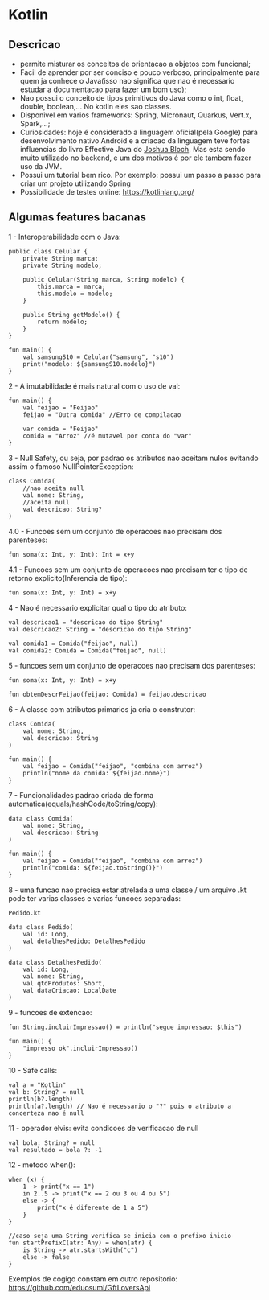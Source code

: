 # Kotlin

## Descricao
- permite misturar os conceitos de orientacao a objetos com funcional;
- Facil de aprender por ser conciso e pouco verboso, principalmente para quem ja conhece o Java(isso nao significa que nao é necessario estudar a documentacao para fazer um bom uso);
- Nao possui o conceito de tipos primitivos do Java como o int, float, double, boolean,... No kotlin eles sao classes.
- Disponivel em varios frameworks: Spring, Micronaut, Quarkus, Vert.x, Spark,...;
- Curiosidades: hoje é considerado a linguagem oficial(pela Google) para desenvolvimento nativo Android e a criacao da linguagem teve fortes influencias do livro Effective Java do <a href="https://pt.wikipedia.org/wiki/Joshua_Bloch">Joshua Bloch</a>. Mas esta sendo muito utilizado no backend, e um dos motivos é por ele tambem fazer uso da JVM.
- Possui um tutorial bem rico. Por exemplo: possui um passo a passo para criar um projeto utilizando Spring
- Possibilidade de testes online: https://kotlinlang.org/

## Algumas features bacanas

1 - Interoperabilidade com o Java:
```
public class Celular {
    private String marca;
    private String modelo;

    public Celular(String marca, String modelo) {
        this.marca = marca;
        this.modelo = modelo;
    }

    public String getModelo() {
        return modelo;
    }
}

fun main() {
    val samsungS10 = Celular("samsung", "s10")
    print("modelo: ${samsungS10.modelo}")
}
```
2 - A imutabilidade é mais natural com o uso de val:
```
fun main() {
    val feijao = "Feijao"
    feijao = "Outra comida" //Erro de compilacao

    var comida = "Feijao"
    comida = "Arroz" //é mutavel por conta do "var"
}
```
3 - Null Safety, ou seja, por padrao os atributos nao aceitam nulos evitando assim o famoso NullPointerException:
```
class Comida(
    //nao aceita null
    val nome: String,
    //aceita null
    val descricao: String?
)
```
4.0 - Funcoes sem um conjunto de operacoes nao precisam dos parenteses:
```
fun soma(x: Int, y: Int): Int = x+y
```
4.1 - Funcoes sem um conjunto de operacoes nao precisam ter o tipo de retorno explicito(Inferencia de tipo):
```
fun soma(x: Int, y: Int) = x+y
```
4 - Nao é necessario explicitar qual o tipo do atributo:
```
val descricao1 = "descricao do tipo String"
val descricao2: String = "descricao do tipo String"

val comida1 = Comida("feijao", null)
val comida2: Comida = Comida("feijao", null)
```
5 - funcoes sem um conjunto de operacoes nao precisam dos parenteses:
```
fun soma(x: Int, y: Int) = x+y

fun obtemDescrFeijao(feijao: Comida) = feijao.descricao
```
6 - A classe com atributos primarios ja cria o construtor:
```
class Comida(
    val nome: String,
    val descricao: String
)

fun main() {
    val feijao = Comida("feijao", "combina com arroz")
    println("nome da comida: ${feijao.nome}")
}
```

7 - Funcionalidades padrao criada de forma automatica(equals/hashCode/toString/copy):
```
data class Comida(
    val nome: String,
    val descricao: String
)

fun main() {
    val feijao = Comida("feijao", "combina com arroz")
    println("comida: ${feijao.toString()}")
}
```

8 - uma funcao nao precisa estar atrelada a uma classe / um arquivo .kt pode ter varias classes e varias funcoes separadas:
```
Pedido.kt

data class Pedido(
    val id: Long,
    val detalhesPedido: DetalhesPedido
)

data class DetalhesPedido(
    val id: Long,
    val nome: String,
    val qtdProdutos: Short,
    val dataCriacao: LocalDate
)

```
9 - funcoes de extencao:
```
fun String.incluirImpressao() = println("segue impressao: $this")

fun main() {
    "impresso ok".incluirImpressao()
}
```
10 - Safe calls:
```
val a = "Kotlin"
val b: String? = null
println(b?.length)
println(a?.length) // Nao é necessario o "?" pois o atributo a concerteza nao é null
```
11 - operador elvis: evita condicoes de verificacao de null
```
val bola: String? = null
val resultado = bola ?: -1
```

12 - metodo when():
```
when (x) {
    1 -> print("x == 1")
    in 2..5 -> print("x == 2 ou 3 ou 4 ou 5")
    else -> {
        print("x é diferente de 1 a 5")
    }
}

//caso seja uma String verifica se inicia com o prefixo inicio
fun startPrefixC(atr: Any) = when(atr) {
    is String -> atr.startsWith("c")
    else -> false
}
```

Exemplos de cogigo constam em outro repositorio:
https://github.com/eduosumi/GftLoversApi